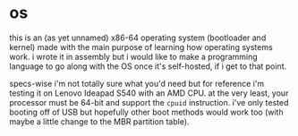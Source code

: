 # os

this is an (as yet unnamed) x86-64 operating system (bootloader and kernel) made with the main purpose of learning how operating systems work.
i wrote it in assembly but i would like to make a programming language to go along with the OS once it's self-hosted, if i get to that point.

specs-wise i'm not totally sure what you'd need but for reference i'm testing it on Lenovo Ideapad S540 with an AMD CPU.
at the very least, your processor must be 64-bit and support the `cpuid` instruction.
i've only tested booting off of USB but hopefully other boot methods would work too (with maybe a little change to the MBR partition table).
